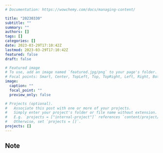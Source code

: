 ```yaml
---
# Documentation: https://wowchemy.com/docs/managing-content/

title: "20230330"
subtitle: ""
summary: ""
authors: []
tags: []
categories: []
date: 2023-03-29T17:10:42Z
lastmod: 2023-03-29T17:10:42Z
featured: false
draft: false

# Featured image
# To use, add an image named `featured.jpg/png` to your page's folder.
# Focal points: Smart, Center, TopLeft, Top, TopRight, Left, Right, BottomLeft, Bottom, BottomRight.
image:
  caption: ""
  focal_point: ""
  preview_only: false

# Projects (optional).
#   Associate this post with one or more of your projects.
#   Simply enter your project's folder or file name without extension.
#   E.g. `projects = ["internal-project"]` references `content/project/deep-learning/index.md`.
#   Otherwise, set `projects = []`.
projects: []
---
```


## Note

